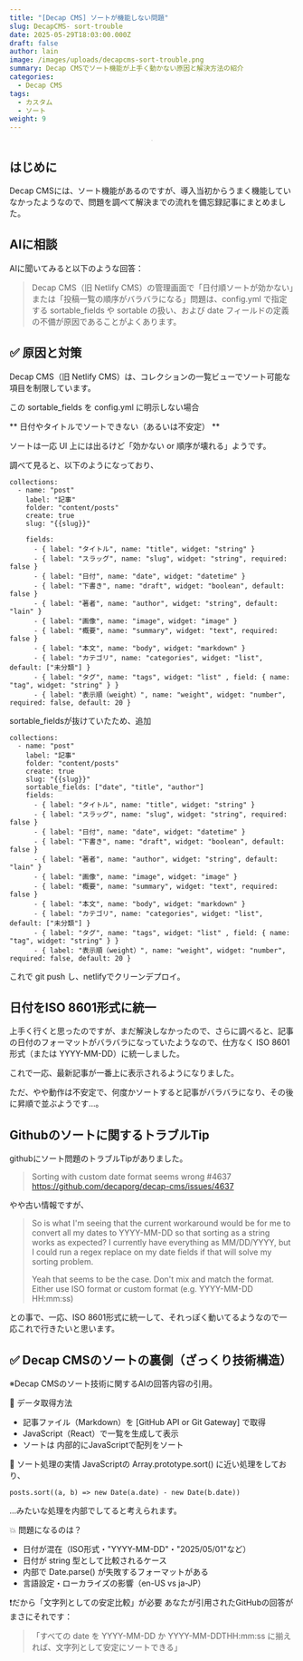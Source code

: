 ```yaml
---
title: "[Decap CMS] ソートが機能しない問題"
slug: DecapCMS- sort-trouble
date: 2025-05-29T18:03:00.000Z
draft: false
author: lain
image: /images/uploads/decapcms-sort-trouble.png
summary: Decap CMSでソート機能が上手く動かない原因と解決方法の紹介
categories:
  - Decap CMS
tags:
  - カスタム
  - ソート
weight: 9
---
```

<center>
<img src="/images/uploads/decapcms-sort-trouble.png" alt="" style="max-width:80%; height:auto; border:1px solid #ccc; border-radius:6px;" />
</center>


## はじめに

Decap CMSには、ソート機能があるのですが、導入当初からうまく機能していなかったようなので、問題を調べて解決までの流れを備忘録記事にまとめました。

## AIに相談

AIに聞いてみると以下のような回答：

>Decap CMS（旧 Netlify CMS）の管理画面で「日付順ソートが効かない」または「投稿一覧の順序がバラバラになる」問題は、config.yml で指定する sortable_fields や sortable の扱い、および date フィールドの定義の不備が原因であることがよくあります。


## ✅ 原因と対策

Decap CMS（旧 Netlify CMS）は、コレクションの一覧ビューでソート可能な項目を制限しています。

この sortable_fields を config.yml に明示しない場合

** 日付やタイトルでソートできない（あるいは不安定） **

ソートは一応 UI 上には出るけど「効かない or 順序が壊れる」ようです。

調べて見ると、以下のようになっており、

```
collections:
  - name: "post"
    label: "記事"
    folder: "content/posts"
    create: true
    slug: "{{slug}}"

    fields:
      - { label: "タイトル", name: "title", widget: "string" }
      - { label: "スラッグ", name: "slug", widget: "string", required: false }
      - { label: "日付", name: "date", widget: "datetime" }
      - { label: "下書き", name: "draft", widget: "boolean", default: false }
      - { label: "著者", name: "author", widget: "string", default: "lain" }
      - { label: "画像", name: "image", widget: "image" }
      - { label: "概要", name: "summary", widget: "text", required: false }
      - { label: "本文", name: "body", widget: "markdown" }  
      - { label: "カテゴリ", name: "categories", widget: "list", default: ["未分類"] }
      - { label: "タグ", name: "tags", widget: "list" , field: { name: "tag", widget: "string" } }
      - { label: "表示順（weight）", name: "weight", widget: "number", required: false, default: 20 }

```

sortable_fieldsが抜けていたため、追加

```
collections:
  - name: "post"
    label: "記事"
    folder: "content/posts"
    create: true
    slug: "{{slug}}"
    sortable_fields: ["date", "title", "author"]
    fields:
      - { label: "タイトル", name: "title", widget: "string" }
      - { label: "スラッグ", name: "slug", widget: "string", required: false }
      - { label: "日付", name: "date", widget: "datetime" }
      - { label: "下書き", name: "draft", widget: "boolean", default: false }
      - { label: "著者", name: "author", widget: "string", default: "lain" }
      - { label: "画像", name: "image", widget: "image" }
      - { label: "概要", name: "summary", widget: "text", required: false }
      - { label: "本文", name: "body", widget: "markdown" }  
      - { label: "カテゴリ", name: "categories", widget: "list", default: ["未分類"] }
      - { label: "タグ", name: "tags", widget: "list" , field: { name: "tag", widget: "string" } }
      - { label: "表示順（weight）", name: "weight", widget: "number", required: false, default: 20 }

```

これで git push し、netlifyでクリーンデプロイ。

## 日付をISO 8601形式に統一

上手く行くと思ったのですが、まだ解決しなかったので、さらに調べると、記事の日付のフォーマットがバラバラになっていたようなので、仕方なく ISO 8601形式（または YYYY-MM-DD）に統一しました。

これで一応、最新記事が一番上に表示されるようになりました。

ただ、やや動作は不安定で、何度かソートすると記事がバラバラになり、その後に昇順で並ぶようです…。

## Githubのソートに関するトラブルTip


githubにソート問題のトラブルTipがありました。

>Sorting with custom date format seems wrong #4637
><https://github.com/decaporg/decap-cms/issues/4637>

やや古い情報ですが、

>So is what I'm seeing that the current workaround would be for me to convert all my dates to YYYY-MM-DD so that sorting as a string works as expected? I currently have everything as MM/DD/YYYY, but I could run a regex replace on my date fields if that will solve my sorting problem.
>
>Yeah that seems to be the case. Don't mix and match the format. Either use ISO format or custom format (e.g. YYYY-MM-DD HH:mm:ss)

との事で、一応、ISO 8601形式に統一して、それっぽく動いてるようなので一応これで行きたいと思います。



## ✅ Decap CMSのソートの裏側（ざっくり技術構造）

※Decap CMSのソート技術に関するAIの回答内容の引用。


🔄 データ取得方法
- 記事ファイル（Markdown）を [GitHub API or Git Gateway] で取得
- JavaScript（React）で一覧を生成して表示
- ソートは 内部的にJavaScriptで配列をソート

🧠 ソート処理の実情
JavaScriptの Array.prototype.sort() に近い処理をしており、

```
posts.sort((a, b) => new Date(a.date) - new Date(b.date))
```

…みたいな処理を内部でしてると考えられます。

💥 問題になるのは？
- 日付が混在（ISO形式・"YYYY-MM-DD"・"2025/05/01"など）
- 日付が string 型として比較されるケース
- 内部で Date.parse() が失敗するフォーマットがある
- 言語設定・ローカライズの影響（en-US vs ja-JP）

❗だから「文字列としての安定比較」が必要
あなたが引用されたGitHubの回答がまさにそれです：

> 「すべての date を YYYY-MM-DD か YYYY-MM-DDTHH:mm:ss に揃えれば、文字列として安定にソートできる」


